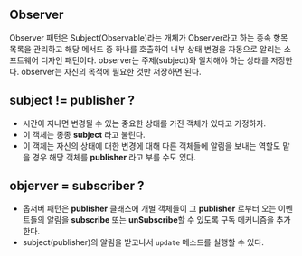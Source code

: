## Observer
Observer 패턴은 Subject(Observable)라는 개체가 Observer라고 하는 종속 항목 목록을 관리하고 해당 메서드 중 하나를 호출하여 내부 상태 변경을 자동으로 알리는 소프트웨어 디자인 패턴이다.
observer는 주제(subject)와 일치해야 하는 상태를 저장한다. observer는 자신의 목적에 필요한 것만 저장하면 된다.

## subject != publisher ?
* 시간이 지나면 변경될 수 있는 중요한 상태를 가진 객체가 있다고 가정하자.
* 이 객체는 종종 **subject** 라고 불린다.
* 이 객체는 자신의 상태에 대한 변경에 대해 다른 객체들에 알림을 보내는 역할도 맡을 경우 해당 객체를 **publisher** 라고 부를 수도 있다.

## objerver = subscriber ?
* 옵저버 패턴은 **publisher** 클래스에 개별 객체들이 그 **publisher** 로부터 오는 이벤트들의 알림을 
**subscribe** 또는 **unSubscribe**할 수 있도록 구독 메커니즘을 추가한다.
* subject(publisher)의 알림을 받고나서 `update` 메소드를 실행할 수 있다.



